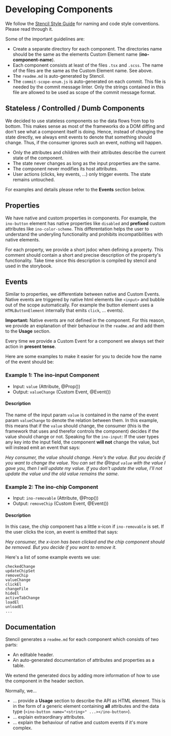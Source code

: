 # Developing Components

We follow the [Stencil Style Guide](https://stenciljs.com/docs/style-guide) for naming and code style conventions. Please read through it.

Some of the important guidelines are:

- Create a separate directory for each component. The directories name should be the same as the elements Custom Element name (**ino-component-name**).
- Each component consists at least of the files `.tsx` and `.scss`. The name of the files are the same as the Custom Element name. See above.
- The `readme.md` is auto-generated by Stencil.
- The `commit-scope-enum.js` is auto-generated on each commit. This file is needed by the commit message linter. Only the strings contained in this file are allowed to be used as scope of the commit message format.

## Stateless / Controlled / Dumb Components

We decided to use stateless components so the data flows from top to bottom. This makes sense as most of the frameworks do a DOM diffing and don't see what a component itself is doing. Hence, instead of changing the state directly, we always emit events to denote that something should change. Thus, if the consumer ignores such an event, nothing will happen.

* Only the attributes and children with their attributes describe the current state of the component.
* The state never changes as long as the input properties are the same.
* The component never modifies its host attributes.
* User actions (clicks, key events, ...) only trigger events. The state remains untouched.

For examples and details please refer to the **Events** section below.

## Properties

We have native and custom properties in components. For example, the `ino-button` element has native properties like `disabled` and **prefixed** custom attributes like `ino-color-scheme`. This differentation helps the user to understand the underyling functionality and prohibits incompatibilities with native elements.

For each property, we provide a short jsdoc when defining a property. This comment should contain a short and precise description of the property's functionality. Take time since this description is compiled by stencil and used in the storybook.

## Events

Similar to properties, we differentiate between native and Custom Events. Native events are triggered by native html elements like `<input>` and bubble out of the scope automatically. For example the button element uses a `HTMLButtonElement` internally that emits `click`, ... events).

**Important:** Native events are not defined in the component. For this reason, we provide an explanation of their behaviour in the `readme.md` and add them to the **Usage** section.

Every time we provide a Custom Event for a component we always set their action in **present tense**.

Here are some examples to make it easier for you to decide how the name of the event should be:

### Example 1: The ino-input Component

* Input: `value` (Attribute, @Prop())
* Output: `valueChange` (Custom Event, @Event())

#### Description

The name of the input param `value` is contained in the name of the event param `valueChange` to denote the relation between them. In this example, this means that if the `value` should change, the consumer (this is the framework that uses and therefor controls the component) decides if the value should change or not. Speaking for the `ino-input`: If the user types any key into the input field, the component **will not** change the value, but will instead emit an event that says:

*Hey consumer, the value should change. Here's the value. But you decide if you want to change the value. You can set the @Input `value` with the value I gave you, then I will update my value. If you don't update the value, I'll not update the value und the old value remains the same*.

### Example 2: The ino-chip Component

* Input: `ino-removable` (Attribute, @Prop())
* Output: `removeChip` (Custom Event, @Event())

#### Description

In this case, the chip component has a little x-icon if `ino-removable` is set. If the user clicks the icon, an event is emitted that says:

*Hey consumer, the x-icon has been clicked and the chip component should be removed. But you decide if you want to remove it.*

Here's a list of some example events we use:

```
checkedChange
updateChipSet
removeChip
valueChange
clickEl
changeFile
hideEl
activeTabChange
loadEl
unloadEl
...
```

## Documentation

Stencil generates a `readme.md` for each component which consists of two parts:

- An editable header.
- An auto-generated documentation of attributes and properties as a table.

We extend the generated docs by adding more information of how to use the component in the header section.

Normally, we...

- ... provide a **Usage** section to describe the API as HTML element. This is in the form of a generic element containing **all** attributes and the data type (`<ino-button name="<string>" ...></ino-button>`).
- ... explain extraordinary attributes.
- ... explain the behaviour of native and custom events if it's more complex.
